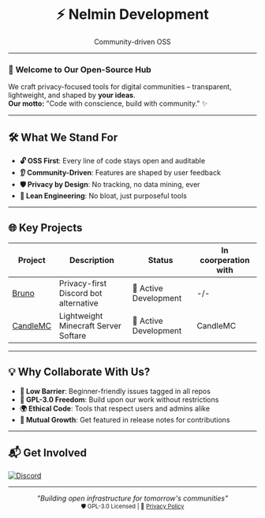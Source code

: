 <p align="center">
  <h1 align="center">⚡ Nelmin Development</h1>
  <p align="center">Community-driven OSS</p>
</p>

---

### 🌟 **Welcome to Our Open-Source Hub**
We craft privacy-focused tools for digital communities – transparent, lightweight, and shaped by **your ideas**.  
**Our motto:** "Code with conscience, build with community." ✨

---

## 🛠 **What We Stand For**
- **🔓 OSS First**: Every line of code stays open and auditable
- **👂 Community-Driven**: Features are shaped by user feedback
- **🛡️ Privacy by Design**: No tracking, no data mining, ever
- **🚀 Lean Engineering**: No bloat, just purposeful tools

---

## 🌐 **Key Projects**
| Project | Description | Status | In coorperation with |
|---------|-------------|--------|----------------------|
| [Bruno](https://bruno.nelmin.dev) | Privacy-first Discord bot alternative | 🚧 Active Development | -/- |
| [CandleMC](https://candlemc.net/) | Lightweight Minecraft Server Softare | 🚧 Active Development | CandleMC |

---

## 💡 **Why Collaborate With Us?**
- **🚪 Low Barrier**: Beginner-friendly issues tagged in all repos
- **📜 GPL-3.0 Freedom**: Build upon our work without restrictions
- **🌍 Ethical Code**: Tools that respect users and admins alike
- **🤝 Mutual Growth**: Get featured in release notes for contributions

---

## 📬 **Get Involved**

[![Discord](https://img.shields.io/badge/Chat%20with%20us-Discord-5865f2?style=for-the-badge&logo=discord)](https://discord.gg/u6DjWuuDcw)

---

<p align="center">
  <em>"Building open infrastructure for tomorrow's communities"</em><br>
  <sub>🛡️ GPL-3.0 Licensed <!-- | 🌱 Proudly non-profit --> | 📜 <a href="https://nelmin.dev/privacy">Privacy Policy</a></sub>
</p>
